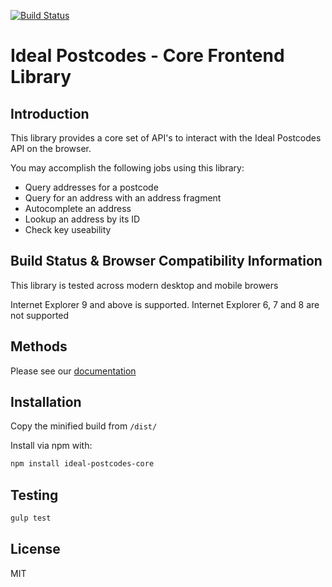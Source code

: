 [![Build Status](https://travis-ci.org/ideal-postcodes/ideal-postcodes-core.svg?branch=master)](https://travis-ci.org/ideal-postcodes/ideal-postcodes-core)

# Ideal Postcodes - Core Frontend Library

## Introduction

This library provides a core set of API's to interact with the Ideal Postcodes API on the browser. 

You may accomplish the following jobs using this library:

- Query addresses for a postcode
- Query for an address with an address fragment
- Autocomplete an address
- Lookup an address by its ID
- Check key useability

## Build Status & Browser Compatibility Information

This library is tested across modern desktop and mobile browers

Internet Explorer 9 and above is supported. Internet Explorer 6, 7 and 8 are not supported

## Methods

Please see our [documentation](https://ideal-postcodes.co.uk/documentation/ideal-postcodes-core)

## Installation

Copy the minified build from `/dist/`

Install via npm with:

```bash
npm install ideal-postcodes-core
```

## Testing

```bash
gulp test
```

## License

MIT
